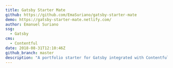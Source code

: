 ```yaml
---
title: Gatsby Starter Mate
github: https://github.com/EmaSuriano/gatsby-starter-mate
demo: https://gatsby-starter-mate.netlify.com/
author: Emanuel Suriano
ssg:
  - Gatsby
cms:
  - Contentful
date: 2018-08-31T12:10:46Z
github_branch: master
description: "A portfolio starter for Gatsby integrated with Contentful CMS."
---
```

